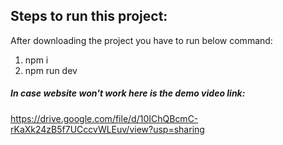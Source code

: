 ## Steps to run this project:

After downloading the project you have to run below command:
1) npm i
2) npm run dev

##### In case website won't work here is the demo video link:
https://drive.google.com/file/d/10IChQBcmC-rKaXk24zB5f7UCccvWLEuv/view?usp=sharing